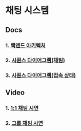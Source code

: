 # 채팅 시스템

## Docs

### 1. [백엔드 아키텍처](https://github.com/LeeJaeYun7/chatting/blob/master/docs/BACKEND_ARCHITECTURE.md)
### 2. [시퀀스 다이어그램(채팅)](https://github.com/LeeJaeYun7/chatting/blob/master/docs/CHATTING_SEQUENCE_DIAGRAM.md)
### 3. [시퀀스 다이어그램(접속 상태)](https://github.com/LeeJaeYun7/chatting/blob/master/docs/SEQUENCE_DIAGRAM.md)


## Video
### 1. [1:1 채팅 시연](https://github.com/LeeJaeYun7/chatting/blob/master/docs/oneOnOneVideo.md)
### 2. [그룹 채팅 시연](https://github.com/LeeJaeYun7/chatting/blob/master/docs/BACKEND_ARCHITECTURE.md)
